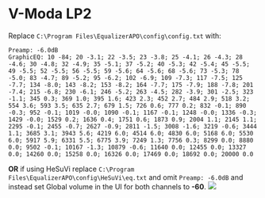# V-Moda LP2
Replace `C:\Program Files\EqualizerAPO\config\config.txt` with:
```
Preamp: -6.0dB
GraphicEQ: 10 -84; 20 -3.1; 22 -3.5; 23 -3.8; 25 -4.1; 26 -4.3; 28 -4.6; 30 -4.8; 32 -4.9; 35 -5.1; 37 -5.2; 40 -5.3; 42 -5.4; 45 -5.5; 49 -5.5; 52 -5.5; 56 -5.5; 59 -5.6; 64 -5.6; 68 -5.6; 73 -5.3; 78 -5.0; 83 -4.7; 89 -5.2; 95 -6.2; 102 -6.9; 109 -7.3; 117 -7.5; 125 -7.7; 134 -8.0; 143 -8.2; 153 -8.2; 164 -7.7; 175 -7.9; 188 -7.8; 201 -7.4; 215 -6.8; 230 -6.1; 246 -5.2; 263 -4.5; 282 -3.9; 301 -2.5; 323 -1.1; 345 0.3; 369 1.0; 395 1.6; 423 2.3; 452 2.7; 484 2.9; 518 3.2; 554 3.6; 593 3.5; 635 2.7; 679 1.5; 726 0.6; 777 0.2; 832 -0.1; 890 -0.3; 952 -0.1; 1019 -0.0; 1090 -0.1; 1167 -0.1; 1248 -0.0; 1336 -0.3; 1429 -0.0; 1529 0.2; 1636 0.4; 1751 0.6; 1873 0.9; 2004 1.1; 2145 1.1; 2295 -0.1; 2455 -0.7; 2627 -0.9; 2811 -1.5; 3008 -1.6; 3219 -0.6; 3444 1.1; 3685 3.1; 3943 5.6; 4219 6.0; 4514 6.0; 4830 6.0; 5168 6.0; 5530 6.0; 5917 5.9; 6331 5.5; 6775 3.9; 7249 1.3; 7756 0.3; 8299 0.0; 8880 0.0; 9502 -0.1; 10167 -1.3; 10879 -0.6; 11640 0.0; 12455 0.0; 13327 0.0; 14260 0.0; 15258 0.0; 16326 0.0; 17469 0.0; 18692 0.0; 20000 0.0
```
**OR** if using HeSuVi replace `C:\Program Files\EqualizerAPO\config\HeSuVi\eq.txt` and omit `Preamp: -6.0dB` and instead set Global volume in the UI for both channels to **-60**.
![](https://raw.githubusercontent.com/jaakkopasanen/AutoEq/master/results/Innerfidelity%202017/headphoncecom/onear/V-Moda%20LP2/V-Moda%20LP2.png)